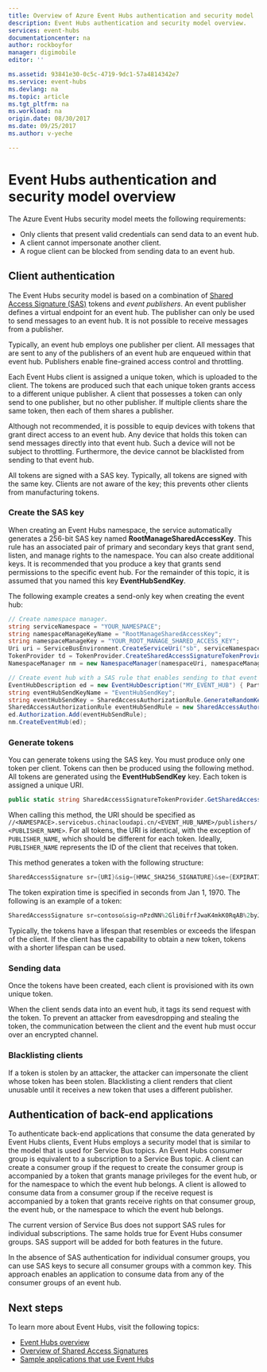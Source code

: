 ```yaml
---
title: Overview of Azure Event Hubs authentication and security model | Azure
description: Event Hubs authentication and security model overview.
services: event-hubs
documentationcenter: na
author: rockboyfor
manager: digimobile
editor: ''

ms.assetid: 93841e30-0c5c-4719-9dc1-57a4814342e7
ms.service: event-hubs
ms.devlang: na
ms.topic: article
ms.tgt_pltfrm: na
ms.workload: na
origin.date: 08/30/2017
ms.date: 09/25/2017
ms.author: v-yeche

---
```

# Event Hubs authentication and security model overview

The Azure Event Hubs security model meets the following requirements:

* Only clients that present valid credentials can send data to an event hub.
* A client cannot impersonate another client.
* A rogue client can be blocked from sending data to an event hub.

## Client authentication

The Event Hubs security model is based on a combination of [Shared Access Signature (SAS)](../service-bus-messaging/service-bus-sas.md) tokens and *event publishers*. An event publisher defines a virtual endpoint for an event hub. The publisher can only be used to send messages to an event hub. It is not possible to receive messages from a publisher.

Typically, an event hub employs one publisher per client. All messages that are sent to any of the publishers of an event hub are enqueued within that event hub. Publishers enable fine-grained access control and throttling.

Each Event Hubs client is assigned a unique token, which is uploaded to the client. The tokens are produced such that each unique token grants access to a different unique publisher. A client that possesses a token can only send to one publisher, but no other publisher. If multiple clients share the same token, then each of them shares a publisher.

Although not recommended, it is possible to equip devices with tokens that grant direct access to an event hub. Any device that holds this token can send messages directly into that event hub. Such a device will not be subject to throttling. Furthermore, the device cannot be blacklisted from sending to that event hub.

All tokens are signed with a SAS key. Typically, all tokens are signed with the same key. Clients are not aware of the key; this prevents other clients from manufacturing tokens.

### Create the SAS key

When creating an Event Hubs namespace, the service automatically generates a 256-bit SAS key named **RootManageSharedAccessKey**. This rule has an associated pair of primary and secondary keys that grant send, listen, and manage rights to the namespace. You can also create additional keys. It is recommended that you produce a key that grants send permissions to the specific event hub. For the remainder of this topic, it is assumed that you named this key **EventHubSendKey**.

The following example creates a send-only key when creating the event hub:

```csharp
// Create namespace manager.
string serviceNamespace = "YOUR_NAMESPACE";
string namespaceManageKeyName = "RootManageSharedAccessKey";
string namespaceManageKey = "YOUR_ROOT_MANAGE_SHARED_ACCESS_KEY";
Uri uri = ServiceBusEnvironment.CreateServiceUri("sb", serviceNamespace, string.Empty);
TokenProvider td = TokenProvider.CreateSharedAccessSignatureTokenProvider(namespaceManageKeyName, namespaceManageKey);
NamespaceManager nm = new NamespaceManager(namespaceUri, namespaceManageTokenProvider);

// Create event hub with a SAS rule that enables sending to that event hub
EventHubDescription ed = new EventHubDescription("MY_EVENT_HUB") { PartitionCount = 32 };
string eventHubSendKeyName = "EventHubSendKey";
string eventHubSendKey = SharedAccessAuthorizationRule.GenerateRandomKey();
SharedAccessAuthorizationRule eventHubSendRule = new SharedAccessAuthorizationRule(eventHubSendKeyName, eventHubSendKey, new[] { AccessRights.Send });
ed.Authorization.Add(eventHubSendRule); 
nm.CreateEventHub(ed);
```

### Generate tokens

You can generate tokens using the SAS key. You must produce only one token per client. Tokens can then be produced using the following method. All tokens are generated using the **EventHubSendKey** key. Each token is assigned a unique URI.

```csharp
public static string SharedAccessSignatureTokenProvider.GetSharedAccessSignature(string keyName, string sharedAccessKey, string resource, TimeSpan tokenTimeToLive)
```

When calling this method, the URI should be specified as `//<NAMESPACE>.servicebus.chinacloudapi.cn/<EVENT_HUB_NAME>/publishers/<PUBLISHER_NAME>`. For all tokens, the URI is identical, with the exception of `PUBLISHER_NAME`, which should be different for each token. Ideally, `PUBLISHER_NAME` represents the ID of the client that receives that token.

This method generates a token with the following structure:

```csharp
SharedAccessSignature sr={URI}&sig={HMAC_SHA256_SIGNATURE}&se={EXPIRATION_TIME}&skn={KEY_NAME}
```

The token expiration time is specified in seconds from Jan 1, 1970. The following is an example of a token:

```csharp
SharedAccessSignature sr=contoso&sig=nPzdNN%2Gli0ifrfJwaK4mkK0RqAB%2byJUlt%2bGFmBHG77A%3d&se=1403130337&skn=RootManageSharedAccessKey
```

Typically, the tokens have a lifespan that resembles or exceeds the lifespan of the client. If the client has the capability to obtain a new token, tokens with a shorter lifespan can be used.

### Sending data

Once the tokens have been created, each client is provisioned with its own unique token.

When the client sends data into an event hub, it tags its send request with the token. To prevent an attacker from eavesdropping and stealing the token, the communication between the client and the event hub must occur over an encrypted channel.

### Blacklisting clients

If a token is stolen by an attacker, the attacker can impersonate the client whose token has been stolen. Blacklisting a client renders that client unusable until it receives a new token that uses a different publisher.

## Authentication of back-end applications

To authenticate back-end applications that consume the data generated by Event Hubs clients, Event Hubs employs a security model that is similar to the model that is used for Service Bus topics. An Event Hubs consumer group is equivalent to a subscription to a Service Bus topic. A client can create a consumer group if the request to create the consumer group is accompanied by a token that grants manage privileges for the event hub, or for the namespace to which the event hub belongs. A client is allowed to consume data from a consumer group if the receive request is accompanied by a token that grants receive rights on that consumer group, the event hub, or the namespace to which the event hub belongs.

The current version of Service Bus does not support SAS rules for individual subscriptions. The same holds true for Event Hubs consumer groups. SAS support will be added for both features in the future.

In the absence of SAS authentication for individual consumer groups, you can use SAS keys to secure all consumer groups with a common key. This approach enables an application to consume data from any of the consumer groups of an event hub.

## Next steps

To learn more about Event Hubs, visit the following topics:

* [Event Hubs overview]
* [Overview of Shared Access Signatures]
* [Sample applications that use Event Hubs]

[Event Hubs overview]: event-hubs-what-is-event-hubs.md
[Sample applications that use Event Hubs]: https://github.com/Azure/azure-event-hubs/tree/master/samples
[Overview of Shared Access Signatures]: ../service-bus-messaging/service-bus-sas.md

<!--Update_Description: update meta properties, wording update-->